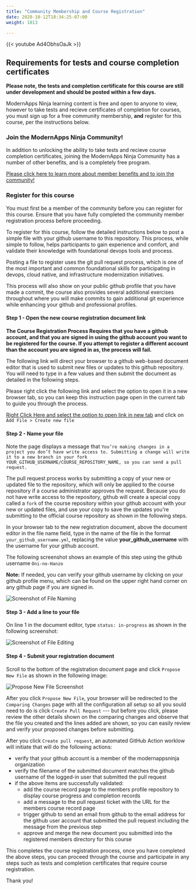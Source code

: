 ```yaml
---
title: "Community Membership and Course Registration"
date: 2020-10-12T18:34:25-07:00
weight: 1013

---
```

{{< youtube Ad4ObhsOaJk >}}

## Requirements for tests and course completion certificates

**Please note, the tests and completion certificate for this course are still under development and should be posted within a few days.**

ModernApps Ninja learning content is free and open to anyone to view, however to take tests and recieve certificates of completion for courses, you must sign up for a free community membership, **and** register for this course, per the instructions below. 

### Join the ModernApps Ninja Community!

In addition to unlocking the ability to take tests and recieve course completion certificates, joining the ModernApps Ninja Community has a number of other benefits, and is a completely free program. 

[Please click here to learn more about member benefits and to join the community!](https://modernapps.ninja/about/membership.html)

### Register for this course

You must first be a member of the community before you can register for this course. Ensure that you have fully completed the community member registration process before proceeding.

To register for this course, follow the detailed instructions below to post a simple file with your github username to this repository. This process, while simple to follow, helps participants to gain experience and comfort, and validate their knowledge with foundational devops tools and process.

Posting a file to register uses the git pull request process, which is one of the most important and common foundational skills for participating in devops, cloud native, and infrastructure modernization initiatives. 

This process will also show on your public github profile that you have made a commit, the course also provides several additional exercises throughout where you will make commits to gain additional git experience while enhancing your github and professional profiles. 


#### Step 1 - Open the new course registration document link

**The Course Registration Process Requires that you have a github account, and that you are signed in using the github account you want to be registered for the course. If you attempt to register a different account than the account you are signed in as, the process will fail.**

The following link will direct your browser to a github web-based document editor that is used to submit new files or updates to this github repository. You will need to type in a few values and then submit the document as detailed in the following steps.

Please right click the following link and select the option to open it in a new browser tab, so you can keep this instruction page open in the current tab to guide you through the process. 

[Right Click Here and select the option to open link in new tab](https://github.com/ModernAppsNinja/introtanzustandard_ts7297/tree/main/static/admin/userdata/registered_members) and click on `Add File > Create new file`

#### Step 2 - Name your file

Note the page displays a message that `You’re making changes in a project you don’t have write access to. Submitting a change will write it to a new branch in your fork YOUR_GITHUB_USERNAME/COURSE_REPOSITORY_NAME, so you can send a pull request.`

The pull request process works by submitting a copy of your new or updated file to the repository, which will only be applied to the course repository if a course administrator approves the request. Because you do not have write access to the repository, github will create a special copy called a `fork` of the course repository within your github account with your new or updated files, and use your copy to save the updates you're submitting to the official course repository as shown in the following steps.

In your browser tab to the new registration document, above the document editor in the file name field, type in the name of the file in the format `your_github_username.yml`, replacing the value **your_github_username** with the username for your github account. 

The following screenshot shows an example of this step using the github username `Oni-no-Hanzo`

**Note:** If needed, you can verify your github username by clicking on your github profile menu, which can be found on the upper right hand corner on any github page if you are signed in.

![Screenshot of File Naming](https://modernapps.ninja/course_repo_template_ct8279/admin/assets/images/course_registration_file_naming.png)

#### Step 3 - Add a line to your file

On line 1 in the document editor, type `status: in-progress` as shown in the following screenshot:

![Screenshot of File Editing](https://modernapps.ninja/course_repo_template_ct8279/admin/assets/images/course_registration_file_editing.png)

#### Step 4 - Submit your registration document

Scroll to the bottom of the registration document page and click `Propose New File` as shown in the following image:

![Propose New File Screenshot](https://github.com/ModernAppsNinja/course_repo_template_ct8279/blob/main/static/admin/assets/images/propose_changes.png)

After you click `Propose New File`, your browser will be redirected to the `Comparing Changes` page with all the configuration all setup so all you sould need to do is click `Create Pull Request` --- but before you click, please review the other details shown on the comparing changes and observe that the file you created and the lines added are shown, so you can easily review and verify your proposed changes before submitting.

After you click `Create pull request`, an automated GitHub Action worklow will initiate that will do the following actions:
- verify that your github account is a member of the modernappsninja organization
- verify the filename of the submitted document matches the github username of the logged-in user that submitted the pull request
- if the above items are successfully validated:
  - add the course record page to the members profile repository to display course progress and completion records
  - add a message to the pull request ticket with the URL for the members course record page
  - trigger github to send an email from github to the email address for the github user account that submitted the pull request including the message from the previous step
  - approve and merge the new document you submitted into the registered members directory for this course

This completes the course registration process, once you have completed the above steps, you can proceed through the course and participate in any steps such as tests and completion certificates that require course registration. 

Thank you!
